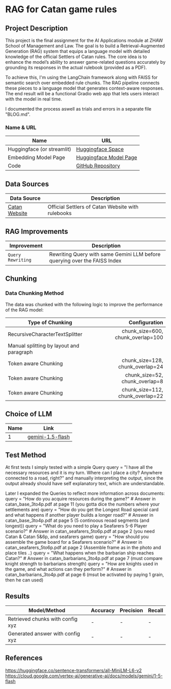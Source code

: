 # RAG for Catan game rules

## Project Description

This project is the final assignment for the AI Applications module at ZHAW School of Management and Law. The goal is to build a Retrieval-Augmented Generation (RAG) system that equips a language model with detailed knowledge of the official Settlers of Catan rules. The core idea is to enhance the model’s ability to answer game-related questions accurately by grounding its responses in the actual rulebook (provided as a PDF).

To achieve this, I'm using the LangChain framework along with FAISS for semantic search over embedded rule chunks. The RAG pipeline connects these pieces to a language model that generates context-aware responses. The end result will be a functional Gradio web app that lets users interact with the model in real time.

I documented the process aswell as trials and errors in a separate file "BLOG.md".

### Name & URL

| Name                       | URL                                                                                     |
| -------------------------- | --------------------------------------------------------------------------------------- |
| Huggingface (or streamlit) | [Huggingface Space]()                                                                   |
| Embedding Model Page       | [Huggingface Model Page](https://huggingface.co/sentence-transformers/all-MiniLM-L6-v2) |
| Code                       | [GitHub Repository](https://github.com/Crebos/rag-catan)                                |

## Data Sources

| Data Source                                                         | Description                                       |
| ------------------------------------------------------------------- | ------------------------------------------------- |
| [Catan Website](https://www.catan.com/understand-catan/game-rules/) | Official Settlers of Catan Website with rulebooks |

## RAG Improvements

| Improvement       | Description                                                               |
| ----------------- | ------------------------------------------------------------------------- |
| `Query Rewriting` | Rewriting Query with same Gemini LLM before querying over the FAISS Index |

## Chunking

### Data Chunking Method

The data was chunked with the following logic to improve the performance of the RAG model:

| Type of Chunking                         |                     Configuration |
| ---------------------------------------- | --------------------------------: |
| RecursiveCharacterTextSplitter           | chunk_size=600, chunk_overlap=100 |
| Manual splitting by layout and paragraph |                                   |
| Token aware Chunking                     |  chunk_size=128, chunk_overlap=24 |
| Token aware Chunking                     |    chunk_size=52, chunk_overlap=8 |
| Token aware Chunking                     |  chunk_size=112, chunk_overlap=22 |

## Choice of LLM

| Name | Link                                                                                              |
| ---- | ------------------------------------------------------------------------------------------------- |
| 1    | [gemini-1.5-flash](https://cloud.google.com/vertex-ai/generative-ai/docs/models/gemini/1-5-flash) |

## Test Method

At first tests I simply tested with a simple Query
query = "I have all the necessary resources and it is my turn. Where can I place a city? Anywhere connected to a road, right?"
and manually interpreting the output, since the output already should have self explanatory text, which are understandable.

Later I expanded the Queries to reflect more information across documents:
query = "How do you acquire resources during the game?" # Answer in catan_base_3to4p.pdf at page 11 (you gotta dice the numbers where your settlements are)
query = "How do you get the Longest Road special card and what happens if another player builds a longer road?" # Answer in catan_base_3to4p.pdf at page 5 (5 continoous reoad segments (and longest))
query = "What do you need to play a Seafarers 5-6 Player scenario?" # Answer in catan_seafarers_5to6p.pdf at page 2 (you need Catan & Catan 5&6p, and seafarers game)
query = "How should you assemble the game board for a Seafarers scenario?" # Answer in catan_seafarers_5to6p.pdf at page 2 (Assemble frame as in the photo and place tiles ..)
query = "What happens when the barbarian ship reaches Catan?" # Answer in catan_barbarians_3to4p.pdf at page 7 (must compare knight strength to barbarians strength)
query = "How are knights used in the game, and what actions can they perform?" # Answer in catan_barbarians_3to4p.pdf at page 6 (msut be activated by paying 1 grain, then he can used)

## Results

| Model/Method                     | Accuracy | Precision | Recall |
| -------------------------------- | -------- | --------- | ------ |
| Retrieved chunks with config xyz | -        | -         | -      |
| Generated answer with config xyz | -        | -         | -      |

## References

https://huggingface.co/sentence-transformers/all-MiniLM-L6-v2
https://cloud.google.com/vertex-ai/generative-ai/docs/models/gemini/1-5-flash
